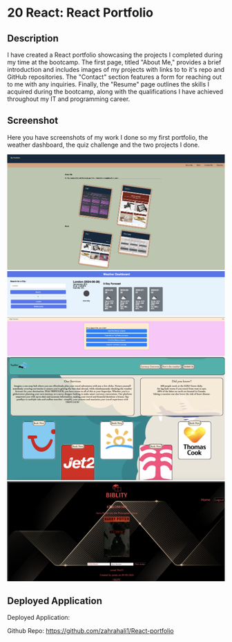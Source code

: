 # 20 React: React Portfolio

## Description

 I have created a React portfolio showcasing the projects I completed during my time at the bootcamp. The first page, titled "About Me," provides a brief introduction and includes images of my projects with links to to it's repo and GitHub repositories. The "Contact" section features a form for reaching out to me with any inquiries. Finally, the "Resume" page outlines the skills I acquired during the bootcamp, along with the qualifications I have achieved throughout my IT and programming career.



## Screenshot
Here you have screenshots of my work I done so my first portfolio, the weather dashboard, the quiz challenge and the two projects I done. 

![First Portfolio](public/images/First%20Portfolio.png)
![Weather Dashboard](public/images/Weather%20Dashboard.png)
![Quiz Challenge](public/images/Quiz%20Challenge.png)
![Project 1](public/images/Project%201.png)
![Project 2](public/images/Project%202.png)


## Deployed Application

Deployed Application: 

Github Repo: https://github.com/zahrahali1/React-portfolio